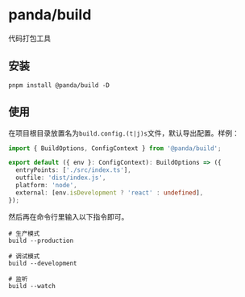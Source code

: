# panda/build

代码打包工具

## 安装
```shell
pnpm install @panda/build -D
```

## 使用

在项目根目录放置名为`build.config.(t|j)s`文件，默认导出配置。样例：  
```typescript
import { BuildOptions, ConfigContext } from '@panda/build';

export default ({ env }: ConfigContext): BuildOptions => ({
  entryPoints: ['./src/index.ts'],
  outfile: 'dist/index.js',
  platform: 'node',
  external: [env.isDevelopment ? 'react' : undefined],
});
```

然后再在命令行里输入以下指令即可。

```shell
# 生产模式
build --production

# 调试模式
build --development

# 监听
build --watch
```
